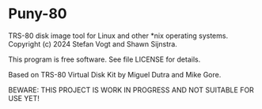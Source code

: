 # Puny-80
TRS-80 disk image tool for Linux and other *nix operating systems.
Copyright (c) 2024 Stefan Vogt and Shawn Sijnstra. 

This program is free software. See file LICENSE for details.

Based on TRS-80 Virtual Disk Kit by Miguel Dutra and Mike Gore.

BEWARE: THIS PROJECT IS WORK IN PROGRESS AND NOT SUITABLE FOR USE YET!
